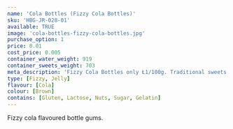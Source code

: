 ```yaml
---
name: 'Cola Bottles (Fizzy Cola Bottles)'
sku: 'HBG-JR-028-01'
available: TRUE
image: 'cola-bottles-fizzy-cola-bottles.jpg'
purchase_option: 1
price: 0.01
cost_price: 0.005
container_water_weight: 919
container_sweets_weight: 703
meta_description: 'Fizzy Cola Bottles only Ł1/100g. Traditional sweets and more at Humbugs Confectionery Store. Specialists in satisfying your sweet tooth!'
type: [Fizzy, Jelly]
flavour: [Cola]
colour: [Brown]
contains: [Gluten, Lactose, Nuts, Sugar, Gelatin]
---
```

Fizzy cola flavoured bottle gums.